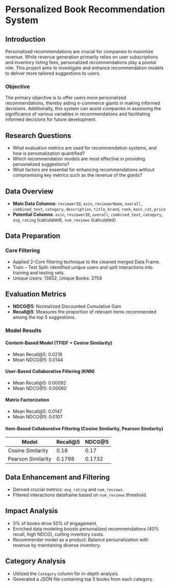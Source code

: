 # Personalized Book Recommendation System

## Introduction

Personalized recommendations are crucial for companies to maximize revenue. While revenue generation primarily relies on user subscriptions and inventory listing fees, personalized recommendations play a pivotal role. This project aims to investigate and enhance recommendation models to deliver more tailored suggestions to users.

### Objective

The primary objective is to offer users more personalized recommendations, thereby aiding e-commerce giants in making informed decisions. Additionally, this system can assist companies in assessing the significance of various variables in recommendations and facilitating informed decisions for future development.

## Research Questions

- What evaluation metrics are used for recommendation systems, and how is personalization quantified?
- Which recommendation models are most effective in providing personalized suggestions?
- What factors are essential for enhancing recommendations without compromising key metrics such as the revenue of the giants?

## Data Overview

- **Main Data Columns**: `reviewerID`, `asin`, `reviewerName`, `overall`, `combined_text`, `category`, `description`, `title`, `brand`, `rank`, `main_cat`, `price`
- **Potential Columns**: `asin`, `reviewerID`, `overall`, `combined_text`, `category`, `avg_rating` (calculated), `num_reviews` (calculated)

## Data Preparation

### Core Filtering

- Applied 2-Core filtering technique to the cleaned merged Data Frame.
- Train – Test Split: Identified unique users and split interactions into training and testing sets.
- Unique Users: 13652, Unique Books: 2758

## Evaluation Metrics

- **NDCG@5**: Normalized Discounted Cumulative Gain
- **Recall@5**: Measures the proportion of relevant items recommended among the top 5 suggestions.

### Model Results

#### Content-Based Model (TFIDF + Cosine Similarity)

- Mean Recall@5: 0.0218
- Mean NDCG@5: 0.0144

#### User-Based Collaborative Filtering (KNN)

- Mean Recall@5: 0.00092
- Mean NDCG@5: 0.00060

#### Matrix Factorization

- Mean Recall@5: 0.0147
- Mean NDCG@5: 0.0107

#### Item-Based Collaborative Filtering (Cosine Similarity, Pearson Similarity)

| Model             | Recall@5 | NDCG@5 |
|-------------------|----------|--------|
| Cosine Similarity | 0.18     | 0.17   |
| Pearson Similarity| 0.1798   | 0.1732 |

## Data Enhancement and Filtering

- Derived crucial metrics: `avg_rating` and `num_reviews`.
- Filtered interactions dataframe based on `num_reviews` threshold.

## Impact Analysis

- 3% of books drive 50% of engagement.
- Enriched data modeling boosts personalized recommendations (40% recall, high NDCG), cutting inventory costs.
- Recommender model as a product: Balance personalization with revenue by maintaining diverse inventory.

## Category Analysis

- Utilized the `Category` column for in-depth analysis.
- Generated a JSON file containing top 5 books from each category.


